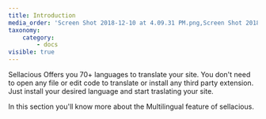 ```yaml
---
title: Introduction
media_order: 'Screen Shot 2018-12-10 at 4.09.31 PM.png,Screen Shot 2018-12-10 at 4.12.19 PM.png'
taxonomy:
    category:
        - docs
visible: true
---
```


Sellacious Offers you 70+ languages to translate your site. You don't need to open any file or edit code to translate or install any third party extension. Just install your desired language and start traslating your site.

In this section you'll know more about the Multilingual feature of sellacious.